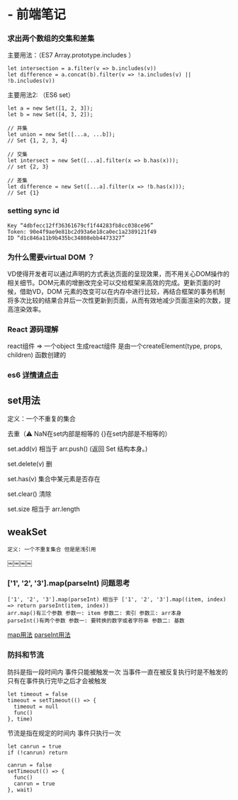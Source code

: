 # - 前端笔记

### 求出两个数组的交集和差集 
主要用法：（ES7 Array.prototype.includes ）

    let intersection = a.filter(v => b.includes(v))
    let difference = a.concat(b).filter(v => !a.includes(v) || !b.includes(v))
    
主要用法2: （ES6 set）

	let a = new Set([1, 2, 3]);
	let b = new Set([4, 3, 2]);

	// 并集
	let union = new Set([...a, ...b]);
	// Set {1, 2, 3, 4}

	// 交集
	let intersect = new Set([...a].filter(x => b.has(x)));
	// set {2, 3}

	// 差集
	let difference = new Set([...a].filter(x => !b.has(x)));
	// Set {1}
    
### setting sync id    
    Key “4dbfecc12ff36361679cf1f44283fb8cc038ce96”
    Token: 90e4f9ae9e81bc2d93a6e18ca0ec1a2389121f49
    ID “d1c846a11b9b435bc34808ebb4473327”
    
### 为什么需要virtual DOM ？

   VD使得开发者可以通过声明的方式表达页面的呈现效果，而不用关心DOM操作的相关细节。DOM元素的增删改完全可以交给框架来高效的完成。更新页面的时候，借助VD，DOM 元素的改变可以在内存中进行比较，再结合框架的事务机制将多次比较的结果合并后一次性更新到页面，从而有效地减少页面渲染的次数，提高渲染效率。
    
### React 源码理解
   react组件 => 一个object
生成react组件 是由一个createElement(type, props, children) 函数创建的

### es6     <a href="http://es6.ruanyifeng.com/#docs/set-map" target="_blank">详情请点击</a>
## set用法
   定义：一个不重复的集合
	
   去重（⚠️ NaN在set内部是相等的 {}在set内部是不相等的）
   
   set.add(v) 相当于 arr.push() (返回 Set 结构本身。)
   
   set.delete(v) 删
	
   set.has(v) 集合中某元素是否存在
	
   set.clear() 清除
	
   set.size 相当于 arr.length

## weakSet
	定义: 一个不重复集合 但是是浅引用 
￼￼￼￼
### ['1', '2', '3'].map(parseInt) 问题思考
	['1', '2', '3'].map(parseInt) 相当于 ['1', '2', '3'].map((item, index) => return parseInt(item, index))
	arr.map()有三个参数 参数一: item 参数二: 索引 参数三: arr本身
	parseInt()有两个参数 参数一: 要转换的数字或者字符串 参数二: 基数
 <a href="https://developer.mozilla.org/zh-CN/docs/Web/JavaScript/Reference/Global_Objects/Array/map" target="_blank">map用法</a>
  <a href="https://developer.mozilla.org/zh-CN/docs/Web/JavaScript/Reference/Global_Objects/parseInt" target="_blank">parseInt用法</a>

### 防抖和节流
	
  防抖是指一段时间内 事件只能被触发一次 当事件一直在被反复执行时是不触发的 只有在事件执行完毕之后才会被触发
  ```
  let timeout = false
  timeout = setTimeout(() => {
    timeout = null
    func()
  }, time)
  ```
  节流是指在规定的时间内 事件只执行一次
  ```
  let canrun = true
  if (!canrun) return 
  
  canrun = false
  setTimeout(() => {
    func()
    canrun = true
  }, wait)
  ```
